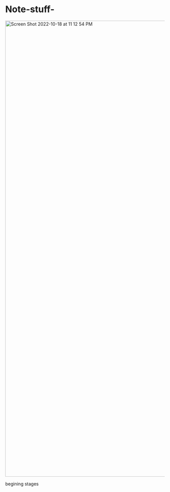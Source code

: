 # Note-stuff-

<img width="1440" alt="Screen Shot 2022-10-18 at 11 12 54 PM" src="https://user-images.githubusercontent.com/108314012/196611160-4697a41c-f81c-4ea5-a653-09e5d35b81ce.png">


begining stages
